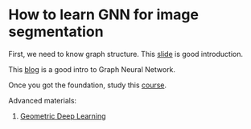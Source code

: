 # How to learn GNN for image segmentation

First, we need to know graph structure. This [slide](https://www.cb.uu.se/~filip/ImageProcessingUsingGraphs/LectureNotes/Lecture1.pdf) is good introduction. 

This [blog](https://gordicaleksa.medium.com/how-to-get-started-with-graph-machine-learning-afa53f6f963a) is a good intro to Graph Neural Network.

Once you got the foundation, study this [course](https://www.youtube.com/playlist?list=PLoROMvodv4rPLKxIpqhjhPgdQy7imNkDn).

Advanced materials:
1. [Geometric Deep Learning](https://geometricdeeplearning.com/)